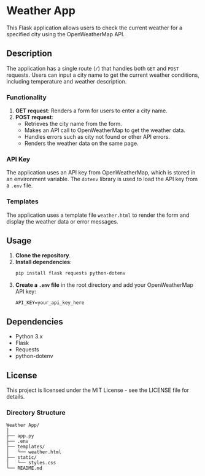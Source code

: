 
# Weather App

This Flask application allows users to check the current weather for a specified city using the OpenWeatherMap API.

## Description

The application has a single route (`/`) that handles both `GET` and `POST` requests. Users can input a city name to get the current weather conditions, including temperature and weather description.

### Functionality

1. **GET request**: Renders a form for users to enter a city name.
2. **POST request**: 
   - Retrieves the city name from the form.
   - Makes an API call to OpenWeatherMap to get the weather data.
   - Handles errors such as city not found or other API errors.
   - Renders the weather data on the same page.

### API Key

The application uses an API key from OpenWeatherMap, which is stored in an environment variable. The `dotenv` library is used to load the API key from a `.env` file.

### Templates

The application uses a template file `weather.html` to render the form and display the weather data or error messages.

## Usage

1. **Clone the repository**.
2. **Install dependencies**:
    ```sh
    pip install flask requests python-dotenv
    ```
3. **Create a `.env` file** in the root directory and add your OpenWeatherMap API key:
    ```
    API_KEY=your_api_key_here
    ```


## Dependencies

- Python 3.x
- Flask
- Requests
- python-dotenv

## License

This project is licensed under the MIT License - see the LICENSE file for details.

### Directory Structure

```
Weather App/
│
├── app.py
├── .env
├── templates/
│   └── weather.html
├── static/
│   └── styles.css
└── README.md
```
